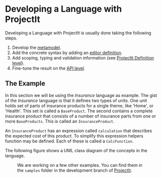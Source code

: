 <script>
    import Figure from "../../lib/figures/Figure.svelte";
</script>

# Developing a Language with ProjectIt

Developing a Language with ProjectIt is usually done taking the following steps.

1. Develop the [metamodel](/030_Developing_a_Language/010_Default_Level).
2. Add the concrete syntax by adding an 
   [editor definition](/030_Developing_a_Language/020_Definition_Level/010_Editor_Definition).
3. Add scoping, typing and validation information 
   (see [ProjectIt Definition level](/030_Developing_a_Language/020_Definition_Level)).
4. Fine-tune the result on the [API level](/030_Developing_a_Language/030_API_Level).

## The Example

In this section we will be using the *Insurance* language as example. The gist of the *Insurance* language is
that it defines two types of units. One unit holds  set of parts of insurance products for a single theme, 
like 'Home', or 'Health'. This set is called a `BaseProduct`. The second contains a complete insurance 
product that consists of a number of insurance parts from one or more `BaseProducts`. This is called an 
`InsuranceProduct`.

An `InsuranceProduct` has an expression called `calculation` that describes the expected cost of this product.
To simplify this expression helpers function may be defined. Each of these is called a `CalcFunction`.

The following figure shows a UML class diagram of the concepts in the language.

<Figure 
imageName={'docu-project-uml.png'} 
caption={'UML diagram of Insurance Project'}
figureNumber={1}
/>

We are working on a few other examples. You can find them in the `samples` folder in the
development branch of <a href="https://github.com/projectit-org/ProjectIt" target="_blank">ProjectIt</a>.


